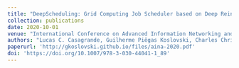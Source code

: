 ```yaml
---
title: "DeepScheduling: Grid Computing Job Scheduler based on Deep Reinforcement Learning"
collection: publications
date: 2020-10-01
venue: "International Conference on Advanced Information Networking and Applications (AINA)"
authors: "Lucas C. Casagrande, Guilherme Piêgas Koslovski, Charles Christian Miers, Maurício Aronne Pillon"
paperurl: 'http://gkoslovski.github.io/files/aina-2020.pdf'
doi: 'https://doi.org/10.1007/978-3-030-44041-1_89'
---
```

